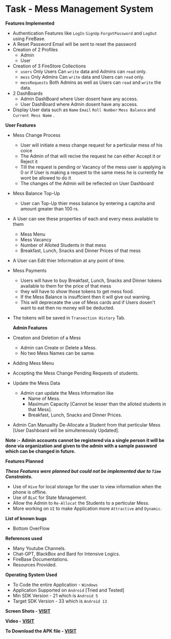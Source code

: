 # Task - Mess Management System

**Features Implemented**

* Authentication Features like ```LogIn``` ```SignUp``` ```ForgotPassword``` and ```LogOut``` using FireBase.
* A Reset Password Email will be sent to reset the password
* Creation of 2 Profiles
  * Admin
  * User
* Creation of 3 FireStore Collections
  * ```users``` Only Users Can ```write``` data and Admins can ```read``` only.
  * ```mess```  Only Admins Can ```write``` data and Users can ```read``` only.
  * ```messRequests``` Both Admins as well as Users can ```read``` and ```write``` the data.
* 2 DashBoards
  * Admin DashBoard where User dosent have any access.
  * User DashBoard where Admin dosent have any access.
* Display User data such as ```Name``` ```Email``` ```Roll Number``` ```Mess Balance``` and ```Current Mess Name``` .

**User Features**

* Mess Change Process
  * User will initiate a mess change request for a perticular mess of his coice
  * The Admin of that will recive the request he can either Accept it or Reject it
  * Till the request is pending or Vacancy of the mess user is applying is 0 or if User is making a request to the same mess he is currently he wont be allowed to do it
  * The changes of the Admin will be reflected on User Dashboard
* Mess Balance Top-Up
  * User can Top-Up thier mess balance by entering a captcha and amount greater than 100 rs.
* A User can see these properties of each and every mess available to them
  * Mess Menu
  * Mess Vacancy
  * Number of Alloted Students in that mess
  * Breakfast, Lunch, Snacks and Dinner Prices of that mess
* A User can Edit thier Information at any point of time.
* Mess Payments
  * Users will have to buy Breakfast, Lunch, Snacks and Dinner tokens available to them for the price of that mess
  * they will have to show those tokens to get mess food.
  * If the Mess Balance is insuffcient then it will give out warning.
  * This will depreceate the use of Mess cards and if Users dosen't want to eat then no money will be deducted.
* The tokens will be saved in ```Transection History``` Tab.

  **Admin Features**

* Creation and Deletion of a Mess
  * Admin can Create or Delete a Mess.
  * No two Mess Names can be samw.
* Adding Mess Menu
* Accepting the Mess Change Pending Requests of students.
* Update the Mess Data
  * Admin can update the Mess Information like
    * Name of Mess.
    * Maximum Capacity [Cannot be lesser than the alloted students in that Mess].
    * Breakfast, Lunch, Snacks and Dinner Prices.
* Admin Can Manuallty De-Allocate a Student from that perticular Mess [User Dashboard will be simulteneously Updated].



**Note :- Admin accounts cannot be registered via a single person it will be done via organization and given to the admin with a sample password which can be changed in future.**

**Features Planned**

***These Features were planned but could not be implemented due to ```Time``` Constraints.***

* Use of ```Hive``` for local storage for the user to view information when the phone is offline.
* Use of ```BLoC``` for State Management.
* Allow the Admin to ```Re-Allocat``` the Students to a perticular Mess.
* More working on ```UI``` to make Application more ```Attractive``` and ```Dynamic```.


**List of known bugs**

* Bottom OverFlow


**References used**

* Many Youtube Channels.
* Chat-GPT, BlackBox and Bard for Intensive Logics.
* FireBase Documentations.
* Resources Provided.


**Operating System Used**

* To Code the entire Application - ```Windows```
* Application Supported on ```Android``` [Tried and Tested]
* Min SDK Version - 21 which is ```Android 5```
* Target SDK Version - 33 which is  ```Android 13```


**Screen Shots - [VISIT](https://drive.google.com/drive/folders/1TOzIbLWU3hR18XpSZ_nQ41wrQu_wCsp7?usp=sharing)**


**Video - [VISIT](https://drive.google.com/drive/folders/1dm4N-P6A2HO0ZERKZdPA4hc4DbPBH1hX?usp=sharing)**


**To Download the APK file - [VISIT](https://drive.google.com/drive/folders/1QFBq_ofDHH7QJIsnp7RYRoG9LZL2zQTW?usp=sharing)**
